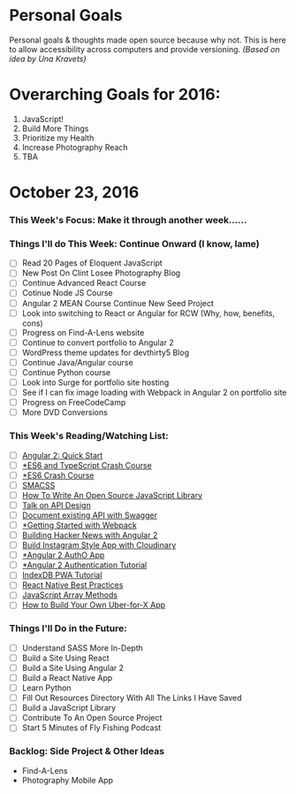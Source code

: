 Personal Goals
==============

Personal goals &amp; thoughts made open source because why not. This is here to allow accessibility across computers and provide versioning. _(Based on idea by Una Kravets)_

# Overarching Goals for 2016:
1. JavaScript!
2. Build More Things
3. Prioritize my Health
4. Increase Photography Reach
5. TBA

# October 23, 2016

### This Week's Focus: Make it through another week......

### Things I'll do This Week: Continue Onward (I know, lame)

- [ ] Read 20 Pages of Eloquent JavaScript
- [ ] New Post On Clint Losee Photography Blog
- [ ] Continue Advanced React Course
- [ ] Cotinue Node JS Course
- [ ] Angular 2 MEAN Course Continue New Seed Project
- [ ] Look into switching to React or Angular for RCW (Why, how, benefits, cons)
- [ ] Progress on Find-A-Lens website
- [ ] Continue to convert portfolio to Angular 2
- [ ] WordPress theme updates for devthirty5 Blog
- [ ] Continue Java/Angular course
- [ ] Continue Python course
- [ ] Look into Surge for portfolio site hosting
- [ ] See if I can fix image loading with Webpack in Angular 2 on portfolio site
- [ ] Progress on FreeCodeCamp
- [ ] More DVD Conversions

### This Week's Reading/Watching List:

- [ ] [Angular 2: Quick Start](https://www.youtube.com/watch?v=f80wkYP5rTI)
- [ ] [*ES6 and TypeScript Crash Course](https://www.youtube.com/watch?v=CG2Ut1Wski8&feature=youtu.be&t=2m50s&utm_content=educational&utm_campaign=2016-08-25&utm_source=email-sendgrid&utm_term=133370&utm_medium=486884)
- [ ] [*ES6 Crash Course](https://laracasts.com/series/es6-cliffsnotes)
- [ ] [SMACSS](https://smacss.com/book/)
- [ ] [How To Write An Open Source JavaScript Library](https://egghead.io/courses/how-to-write-an-open-source-javascript-library)
- [ ] [Talk on API Design](http://2016.cascadiafest.org/speakers/bryan-hughes/)
- [ ] [Document existing API with Swagger](https://scotch.io/tutorials/document-your-already-existing-apis-with-swagger)
- [ ] [*Getting Started with Webpack](https://scotch.io/tutorials/getting-started-with-webpack-module-bundling-magic)
- [ ] [Building Hacker News with Angular 2](http://houssein.me/angular2-hacker-news)
- [ ] [Build Instagram Style App with Cloudinary](https://scotch.io/bar-talk/build-the-back-end-for-your-own-instagram-style-app-with-cloudinary)
- [ ] [*Angular 2 AuthO App](https://www.youtube.com/watch?v=i_dHFvi1BJc)
- [ ] [*Angular 2 Authentication Tutorial](https://auth0.com/blog/angular-2-authentication/)
- [ ] [IndexDB PWA Tutorial](https://bitsofco.de/bitsofcode-pwa-part-2-instant-loading-with-indexeddb/)
- [ ] [React Native Best Practices](https://reactjs.co/react-native-convention/)
- [ ] [JavaScript Array Methods](https://www.youtube.com/watch?v=uXV7KwRubwM)
- [ ] [How to Build Your Own Uber-for-X App](https://medium.freecodecamp.com/how-to-build-your-own-uber-for-x-app-33237955e253?_branch_match_id=304619048814071969#.ruv3qw5eg)

### Things I'll Do in the Future:
- [ ] Understand SASS More In-Depth
- [ ] Build a Site Using React
- [ ] Build a Site Using Angular 2
- [ ] Build a React Native App
- [ ] Learn Python
- [ ] Fill Out Resources Directory With All The Links I Have Saved
- [ ] Build a JavaScript Library
- [ ] Contribute To An Open Source Project
- [ ] Start 5 Minutes of Fly Fishing Podcast

### Backlog: Side Project &amp; Other Ideas
* Find-A-Lens
* Photography Mobile App